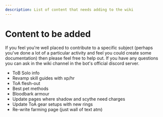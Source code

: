 ```yaml
---
description: List of content that needs adding to the wiki
---
```


# Content to be added

If you feel you're well placed to contribute to a specific subject (perhaps you've done a lot of a particular activity and feel you could create some documentation) then please feel free to help out. If you have any questions you can ask in the wiki channel in the bot's official discord server.

* ToB Solo info
* Revamp skill guides with xp/hr
* ToA flesh-out
* Best pet methods
* Bloodbark armour
* Update pages where shadow and scythe need charges&#x20;
* Update ToA gear setups with new rings
* Re-write farming page (just wall of text atm)

